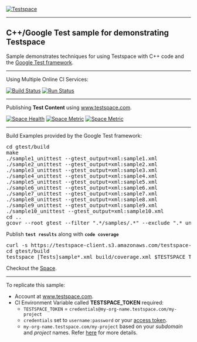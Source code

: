 [![Testspace](http://www.testspace.com/public/img/testspace_logo.png)](http://www.testspace.com)
***

## C++/Google Test sample for demonstrating Testspace

Sample demonstrates techniques for using Testspace with C++ code and the [Google Test framework](https://code.google.com/p/googletest).

***
Using Multiple Online CI Services:

[![Build Status](https://travis-ci.org/testspace-samples/cpp.googletest.svg?branch=master)](https://travis-ci.org/testspace-samples/cpp.googletest)
[![Run Status](https://api.shippable.com/projects/570008739d043da07b099664/badge?branch=master)](https://app.shippable.com/projects/570008739d043da07b099664)


***
Publishing **Test Content** using www.testspace.com.

[![Space Health](https://samples.testspace.com/projects/123/spaces/452/badge)](https://samples.testspace.com/projects/123/spaces/452 "Test Cases")
[![Space Metric](https://samples.testspace.com/projects/123/spaces/452/metrics/289/badge)](https://samples.testspace.com/spaces/452/schema/Code%20Coverage "Code Coverage (lines)")
[![Space Metric](https://samples.testspace.com/projects/123/spaces/452/metrics/288/badge)](https://samples.testspace.com/spaces/452/schema/Code%20Coverage "Code Coverage (branches)")


***

Build Examples provided by the Google Test framework:

<pre>
cd gtest/build
make
./sample1_unittest --gtest_output=xml:sample1.xml
./sample2_unittest --gtest_output=xml:sample2.xml
./sample3_unittest --gtest_output=xml:sample3.xml
./sample4_unittest --gtest_output=xml:sample4.xml
./sample5_unittest --gtest_output=xml:sample5.xml
./sample6_unittest --gtest_output=xml:sample6.xml
./sample7_unittest --gtest_output=xml:sample7.xml
./sample8_unittest --gtest_output=xml:sample8.xml
./sample9_unittest --gtest_output=xml:sample9.xml
./sample10_unittest --gtest_output=xml:sample10.xml
cd ..
gcovr --root gtest --filter ".*/samples/.*" --exclude ".*_unittest.*" -x -o build/coverage.xml
</pre>

Publish **`test results`** along with **`code coverage`**

<pre>
curl -s https://testspace-client.s3.amazonaws.com/testspace-linux.tgz | sudo tar -zxvf- -C /usr/local/bin
cd gtest/build
testspace [Tests]sample*.xml build/coverage.xml $TESTSPACE_TOKEN/$BRANCH_NAME
</pre>

Checkout the [Space](https://samples.testspace.com/projects/cpp.googletest). 

***

To replicate this sample: 
  - Account at www.testspace.com.
  - CI Environment Variable called **TESTSPACE_TOKEN** required:
    -  `TESTSPACE_TOKEN` = `credentials@my-org-name.testspace.com/my-project`
    - `credentials` set to `username:password` or your [access token](http://help.testspace.com/using-your-organization:user-settings).
    - `my-org-name.testspace.com/my-project` based on your *subdomain* and *project* names. Refer [here](http://help.testspace.com/reference:runner-reference#login-credentials) for more details. 
  